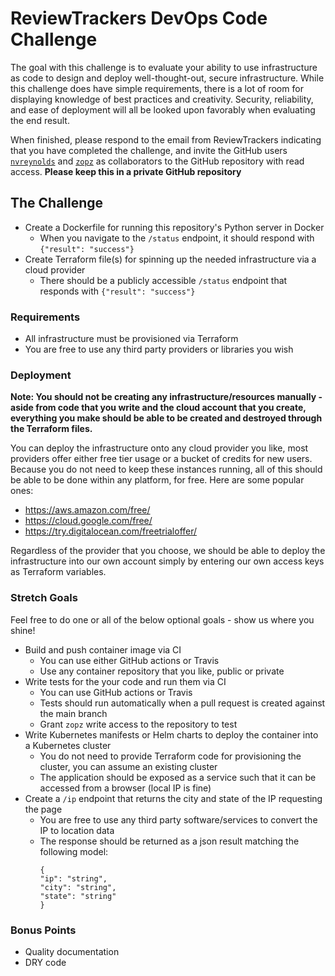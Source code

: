 # ReviewTrackers DevOps Code Challenge

The goal with this challenge is to evaluate your ability to use infrastructure as code to design and deploy well-thought-out, secure infrastructure.  While this challenge does have simple requirements, there is a lot of room for displaying knowledge of best practices and creativity.  Security, reliability, and ease of deployment will all be looked upon favorably when evaluating the end result.

When finished, please respond to the email from ReviewTrackers indicating that you have completed the challenge, and invite the GitHub users [`nvreynolds`](https://github.com/nvreynolds) and [`zopz`](https://github.com/zopz) as collaborators to the GitHub repository with read access. **Please keep this in a private GitHub repository**

## The Challenge

- Create a Dockerfile for running this repository's Python server in Docker
  - When you navigate to the `/status` endpoint, it should respond with `{"result": "success"}`
- Create Terraform file(s) for spinning up the needed infrastructure via a cloud provider
  - There should be a publicly accessible `/status` endpoint that responds with `{"result": "success"}`

### Requirements
  - All infrastructure must be provisioned via Terraform
  - You are free to use any third party providers or libraries you wish

### Deployment
**Note: You should not be creating any infrastructure/resources manually - aside from code that you write and the cloud account that you create, everything you make should be able to be created and destroyed through the Terraform files.**

You can deploy the infrastructure onto any cloud provider you like, most providers offer either free tier usage or a bucket of credits for new users. Because you do not need to keep these instances running, all of this should be able to be done within any platform, for free.  Here are some popular ones:
- https://aws.amazon.com/free/
- https://cloud.google.com/free/
- https://try.digitalocean.com/freetrialoffer/

Regardless of the provider that you choose, we should be able to deploy the infrastructure into our own account simply by entering our own access keys as Terraform variables.

### Stretch Goals
Feel free to do one or all of the below optional goals - show us where you shine!

- Build and push container image via CI
  - You can use either GitHub actions or Travis
  - Use any container repository that you like, public or private
- Write tests for the your code and run them via CI
  - You can use GitHub actions or Travis
  - Tests should run automatically when a pull request is created against the main branch
  - Grant `zopz` write access to the repository to test
- Write Kubernetes manifests or Helm charts to deploy the container into a Kubernetes cluster
  - You do not need to provide Terraform code for provisioning the cluster, you can assume an existing cluster
  - The application should be exposed as a service such that it can be accessed from a browser (local IP is fine)
- Create a `/ip` endpoint that returns the city and state of the IP requesting the page
  - You are free to use any third party software/services to convert the IP to location data
  - The response should be returned as a json result matching the following model:
    ```
    {
    "ip": "string",
    "city": "string",
    "state": "string"
    }
    ```

### Bonus Points
- Quality documentation
- DRY code
